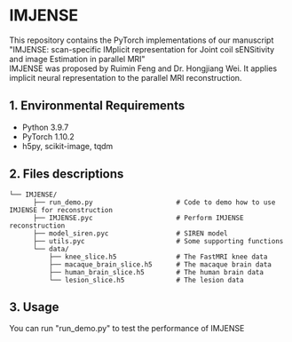 # IMJENSE
This repository contains the PyTorch implementations of our manuscript "IMJENSE: scan-specific IMplicit representation for Joint coil sENSitivity and image Estimation in parallel MRI"   
IMJENSE was proposed by Ruimin Feng and Dr. Hongjiang Wei. It applies implicit neural representation to the parallel MRI reconstruction.  
## 1. Environmental Requirements
* Python 3.9.7  
* PyTorch 1.10.2  
* h5py, scikit-image, tqdm  
## 2. Files descriptions
```text
└── IMJENSE/  
      ├── run_demo.py                     # Code to demo how to use IMJENSE for reconstruction  
      ├── IMJENSE.pyc                     # Perform IMJENSE reconstruction
      ├── model_siren.pyc                 # SIREN model
      ├── utils.pyc                       # Some supporting functions
      └── data/  
          ├── knee_slice.h5               # The FastMRI knee data 
          ├── macaque_brain_slice.h5      # The macaque brain data
          ├── human_brain_slice.h5        # The human brain data
          └── lesion_slice.h5             # The lesion data
```
## 3. Usage
You can run "run_demo.py" to test the performance of IMJENSE 
